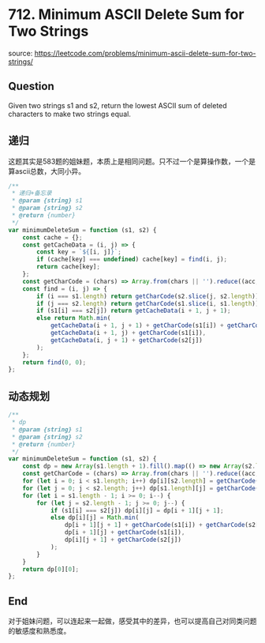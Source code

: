 # 712. Minimum ASCII Delete Sum for Two Strings

source: <https://leetcode.com/problems/minimum-ascii-delete-sum-for-two-strings/>

## Question

Given two strings s1 and s2, return the lowest ASCII sum of deleted characters to make two strings equal.

## 递归

这题其实是583题的姐妹题，本质上是相同问题。只不过一个是算操作数，一个是算ascii总数，大同小异。

```js
/**
 * 递归+备忘录
 * @param {string} s1
 * @param {string} s2
 * @return {number}
 */
var minimumDeleteSum = function (s1, s2) {
    const cache = {};
    const getCacheData = (i, j) => {
        const key = `${[i, j]}`;
        if (cache[key] === undefined) cache[key] = find(i, j);
        return cache[key];
    };
    const getCharCode = (chars) => Array.from(chars || '').reduce((acc, char) => acc + char.charCodeAt(0), 0);
    const find = (i, j) => {
        if (i === s1.length) return getCharCode(s2.slice(j, s2.length));
        if (j === s2.length) return getCharCode(s1.slice(i, s1.length));
        if (s1[i] === s2[j]) return getCacheData(i + 1, j + 1);
        else return Math.min(
            getCacheData(i + 1, j + 1) + getCharCode(s1[i]) + getCharCode(s2[j]),
            getCacheData(i + 1, j) + getCharCode(s1[i]),
            getCacheData(i, j + 1) + getCharCode(s2[j])
        );
    };
    return find(0, 0);
};
```

## 动态规划

```js
/**
 * dp
 * @param {string} s1
 * @param {string} s2
 * @return {number}
 */
var minimumDeleteSum = function (s1, s2) {
    const dp = new Array(s1.length + 1).fill().map(() => new Array(s2.length + 1).fill(0));
    const getCharCode = (chars) => Array.from(chars || '').reduce((acc, char) => acc + char.charCodeAt(0), 0);
    for (let i = 0; i < s1.length; i++) dp[i][s2.length] = getCharCode(s1.slice(i, s1.length));
    for (let j = 0; j < s2.length; j++) dp[s1.length][j] = getCharCode(s2.slice(j, s2.length));
    for (let i = s1.length - 1; i >= 0; i--) {
        for (let j = s2.length - 1; j >= 0; j--) {
            if (s1[i] === s2[j]) dp[i][j] = dp[i + 1][j + 1];
            else dp[i][j] = Math.min(
                dp[i + 1][j + 1] + getCharCode(s1[i]) + getCharCode(s2[j]),
                dp[i + 1][j] + getCharCode(s1[i]),
                dp[i][j + 1] + getCharCode(s2[j])
            );
        }
    }
    return dp[0][0];
};
```

## End

对于姐妹问题，可以连起来一起做，感受其中的差异，也可以提高自己对同类问题的敏感度和熟悉度。

